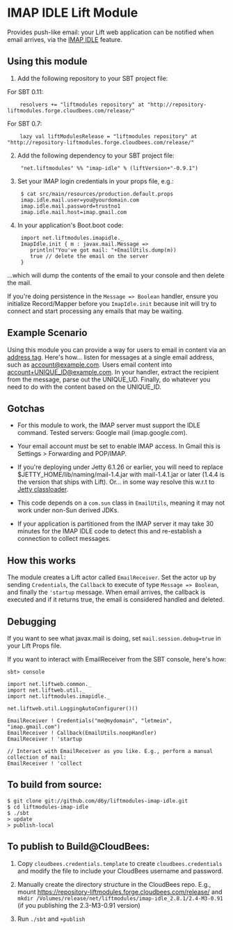 # IMAP IDLE Lift Module

Provides push-like email: your Lift web application can be notified when email arrives, via the [IMAP IDLE](http://en.wikipedia.org/wiki/IMAP_IDLE) feature.

## Using this module

1. Add the following repository to your SBT project file:

  For SBT 0.11:

        resolvers += "liftmodules repository" at "http://repository-liftmodules.forge.cloudbees.com/release/"

  For SBT 0.7:

        lazy val liftModulesRelease = "liftmodules repository" at "http://repository-liftmodules.forge.cloudbees.com/release/"

2. Add the following dependency to your SBT project file:

        "net.liftmodules" %% "imap-idle" % (liftVersion+"-0.9.1")

3. Set your IMAP login credentials in your props file, e.g.:

        $ cat src/main/resources/production.default.props 
        imap.idle.mail.user=you@yourdomain.com
        imap.idle.mail.password=trustno1
        imap.idle.mail.host=imap.gmail.com

4. In your application's Boot.boot code:
    
        import net.liftmodules.imapidle._
        ImapIdle.init { m : javax.mail.Message => 
           println("You've got mail: "+EmailUtils.dump(m))
           true // delete the email on the server
        }

...which will dump the contents of the email to your console and then delete the mail.

If you're doing persistence in the `Message => Boolean` handler, ensure you initialize Record/Mapper before you `ImapIdle.init` because init will try to connect and start processing any emails that may be waiting. 

## Example Scenario

Using this module you can provide a way for users to email in content via an [address tag](http://en.wikipedia.org/wiki/Email_address#Address_tags).  Here's how... listen for messages at a single email address, such as account@example.com. Users email content into account+UNIQUE_ID@example.com.  In your handler, extract the recipient from the message, parse out the UNIQUE_UD. Finally, do whatever you need to do with the content based on the UNIQUE_ID.  

## Gotchas

 * For this module to work, the IMAP server must support the IDLE command.  Tested servers: Google mail (imap.google.com).

 * Your email account must be set to enable IMAP access.  In Gmail this is Settings > Forwarding and POP/IMAP.

 * If you're deploying under Jetty 6.1.26 or earlier, you will need to replace $JETTY_HOME/lib/naming/mail-1.4.jar with mail-1.4.1.jar or later (1.4.4 is the version that ships with Lift). Or... in some way resolve this w.r.t to [Jetty classloader](http://docs.codehaus.org/display/JETTY/Classloading).

 * This code depends on a `com.sun` class in `EmailUtils`, meaning it may not work under non-Sun derived JDKs.

 * If your application is partitioned from the IMAP server it may take 30 minutes for the IMAP IDLE code to detect this and re-establish a connection to collect messages. 


## How this works

The module creates a Lift actor called `EmailReceiver`.  Set the actor up by sending `Credentials`, the `Callback` to execute of type `Message => Boolean`, and finally the `'startup` message.   When email arrives, the callback is executed and if it returns true, the email is considered handled and deleted. 

## Debugging

If you want to see what javax.mail is doing, set `mail.session.debug=true` in your Lift Props file.

If you want to interact with EmailReceiver from the SBT console, here's how:

	sbt> console

	import net.liftweb.common._
	import net.liftweb.util._
	import net.liftmodules.imapidle._

	net.liftweb.util.LoggingAutoConfigurer()()

	EmailReceiver ! Credentials("me@mydomain", "letmein", "imap.gmail.com")
	EmailReceiver ! Callback(EmailUtils.noopHandler)
	EmailReceiver ! 'startup    
	                                 
	// Interact with EmailReceiver as you like. E.g., perform a manual collection of mail:
	EmailReceiver ! 'collect


## To build from source:

    $ git clone git://github.com/d6y/liftmodules-imap-idle.git
    $ cd liftmodules-imap-idle
    $ ./sbt
    > update
    > publish-local

## To publish to Build@CloudBees:

1. Copy `cloudbees.credentials.template` to create `cloudbees.credentials` and modify the file to include your CloudBees username and password.

2. Manually create the directory structure in the CloudBees repo.  E.g., mount https://repository-liftmodules.forge.cloudbees.com/release/ and `mkdir /Volumes/release/net/liftmodules/imap-idle_2.8.1/2.4-M3-0.91` (if you publishing the 2.3-M3-0.91 version)

3. Run `./sbt` and `+publish`

